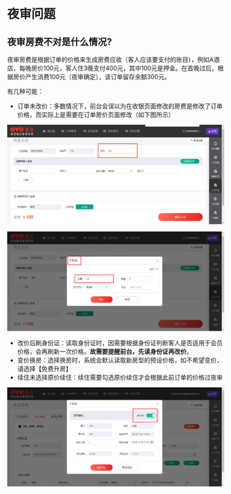 # 夜审问题

## 夜审房费不对是什么情况?

夜审房费是根据订单的价格来生成房费应收（客人应该要支付的账目），例如A酒店，每晚房价100元，客人住3晚支付400元，其中100元是押金。在首晚过后，根据房价产生消费100元（夜审确定），该订单留存余额300元。

有几种可能：

* 订单未改价：多数情况下，前台会误以为在收银页面修改的房费是修改了订单价格，而实际上是需要在订单房价页面修改（如下图所示）

![&#x6539;&#x4EF7;&#x5728;&#x8FD9;&#x91CC;](../.gitbook/assets/image%20%28129%29.png)

![&#x8FD9;&#x91CC;&#x4E0D;&#x662F;&#x6539;&#x4EF7;](../.gitbook/assets/image%20%2845%29.png)

* 改价后刷身份证：读取身份证时，因需要根据身份证判断客人是否适用于会员价格，会再刷新一次价格。**故需要提醒前台，先读身份证再改价**。
* 变价换房：选择换房时，系统会默认读取新房型的预设价格，如不希望变价，请选择【免费升房】
* 续住未选择原价续住：续住需要勾选原价续住才会根据此前订单的价格过夜审

![&#x52FE;&#x9009;&#x539F;&#x4EF7;&#x7EED;&#x4F4F;&#x529E;&#x7406;&#x7EED;&#x4F4F;](../.gitbook/assets/image%20%2891%29.png)

